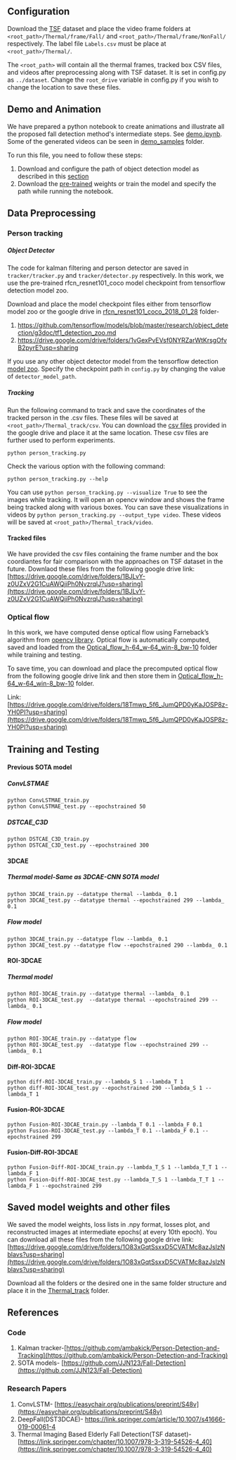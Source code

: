 ## Configuration 
Download the [TSF](../README.md#Dataset) dataset and place the video frame folders at ```<root_path>/Thermal/frame/Fall/``` and ```<root_path>/Thermal/frame/NonFall/``` respectively. The label file ```Labels.csv``` must be place at ```<root_path>/Thermal/```. 

The ```<root_path>``` will contain all the thermal frames, tracked box CSV files, and videos after preprocessing along with TSF dataset. It is set in config.py as ```../dataset```. 
Change the ```root_drive``` variable in config.py if you wish to change the location to save these files.

## Demo and Animation
We have prepared a python notebook to create animations and illustrate all the proposed fall detection method's intermediate steps. See [demo.ipynb](demo.ipynb). Some of the generated videos can be seen in [demo_samples](demo_samples) folder.

To run this file, you need to follow these steps:
1. Download and configure the path of object detection model as described in this [section](#object-detector)
2. Download the [pre-trained](#saved-model-weights-and-other-files) weights or train the model and specify the path while running the notebook.

## Data Preprocessing
### Person tracking
##### Object Detector
The code for kalman filtering and person detector are saved in ```tracker/tracker.py``` and ```tracker/detector.py``` respectively. In this work, we use the pre-trained rfcn_resnet101_coco model checkpoint from tensorflow detection model zoo. 

Download and place the model checkpoint files either from tensorflow model zoo or the google drive in [rfcn_resnet101_coco_2018_01_28](rfcn_resnet101_coco_2018_01_28) folder-
1. https://github.com/tensorflow/models/blob/master/research/object_detection/g3doc/tf1_detection_zoo.md
2. https://drive.google.com/drive/folders/1vGexPvEVsf0NYRZarWtKrsgOfvB2pyrE?usp=sharing

If you use any other object detector model from the tensorflow detection [model zoo](https://github.com/tensorflow/models/blob/master/research/object_detection/g3doc/tf1_detection_zoo.md). Specify the checkpoint path in ```config.py``` by changing the value of ```detector_model_path```.
##### Tracking
Run the following command to track and save the coordinates of the tracked person in the .csv files. These files will be saved at ```<root_path>/Thermal_track/csv```. You can download the [csv files](#tracked-files) provided in the google drive and place it at the same location. These csv files are further used to perform experiments.
```
python person_tracking.py
```
Check the various option with the following command:
```
python person_tracking.py --help
```
You can use ```python person_tracking.py --visualize True``` to see the images while tracking. It will open an opencv window and shows the frame being tracked along with various boxes. You can save these visualizations in videos by ```python person_tracking.py --output_type video```. These videos will be saved at ```<root_path>/Thermal_track/video```.

#### Tracked files

We have provided the csv files containing the frame number and the box coordiantes for fair comparison with the approaches on TSF dataset in the future. Downlaod these files from the following google drive link:
[https://drive.google.com/drive/folders/1BJLvY-z0UZxV2G1CuAWQjiPh0NvzrqlJ?usp=sharing](https://drive.google.com/drive/folders/1BJLvY-z0UZxV2G1CuAWQjiPh0NvzrqlJ?usp=sharing)

### Optical flow
In this work, we have computed dense optical flow using Farneback’s algorithm from [opencv library](https://opencv-python-tutroals.readthedocs.io/en/latest/py_tutorials/py_video/py_lucas_kanade/py_lucas_kanade.html). Optical flow is automatically computed, saved and loaded from the [Optical_flow_h-64_w-64_win-8_bw-10](Optical_flow_h-64_w-64_win-8_bw-10) folder while training and testing. 

To save time, you can download and place the precomputed optical flow from the following google drive link and then store them in [Optical_flow_h-64_w-64_win-8_bw-10](Optical_flow_h-64_w-64_win-8_bw-10) folder.

Link: [https://drive.google.com/drive/folders/18Tmwp_5f6_JumQPD0yKaJOSP8z-YH0PI?usp=sharing](https://drive.google.com/drive/folders/18Tmwp_5f6_JumQPD0yKaJOSP8z-YH0PI?usp=sharing)

## Training and Testing

#### Previous SOTA model

##### ConvLSTMAE
```
python ConvLSTMAE_train.py
python ConvLSTMAE_test.py --epochstrained 50
```

##### DSTCAE_C3D
```
python DSTCAE_C3D_train.py
python DSTCAE_C3D_test.py --epochstrained 300
```

#### 3DCAE

##### Thermal model-Same as 3DCAE-CNN SOTA model
```
python 3DCAE_train.py --datatype thermal --lambda_ 0.1
python 3DCAE_test.py --datatype thermal --epochstrained 299 --lambda_ 0.1
```
##### Flow model
```
python 3DCAE_train.py --datatype flow --lambda_ 0.1
python 3DCAE_test.py --datatype flow --epochstrained 290 --lambda_ 0.1
```

#### ROI-3DCAE

##### Thermal model
```
python ROI-3DCAE_train.py --datatype thermal --lambda_ 0.1
python ROI-3DCAE_test.py  --datatype thermal --epochstrained 299 --lambda_ 0.1
```
##### Flow model
```
python ROI-3DCAE_train.py --datatype flow
python ROI-3DCAE_test.py  --datatype flow --epochstrained 299 --lambda_ 0.1
```

#### Diff-ROI-3DCAE 

```
python diff-ROI-3DCAE_train.py --lambda_S 1 --lambda_T 1
python diff-ROI-3DCAE_test.py --epochstrained 290 --lambda_S 1 --lambda_T 1
```

#### Fusion-ROI-3DCAE 

```
python Fusion-ROI-3DCAE_train.py --lambda_T 0.1 --lambda_F 0.1
python Fusion-ROI-3DCAE_test.py --lambda_T 0.1 --lambda_F 0.1 --epochstrained 299
```

#### Fusion-Diff-ROI-3DCAE 

```
python Fusion-Diff-ROI-3DCAE_train.py --lambda_T_S 1 --lambda_T_T 1 --lambda_F 1
python Fusion-Diff-ROI-3DCAE_test.py --lambda_T_S 1 --lambda_T_T 1 --lambda_F 1 --epochstrained 299
```

## Saved model weights and other files
We saved the model weights, loss lists in .npy format, losses plot, and reconstructed images at intermediate epochs( at every 10th epoch). You can download all these files from the following google drive link:
[https://drive.google.com/drive/folders/1O83xGqtSsxxD5CVATMc8azJslzNblavs?usp=sharing](https://drive.google.com/drive/folders/1O83xGqtSsxxD5CVATMc8azJslzNblavs?usp=sharing)

Download all the folders or the desired one in the same folder structure and place it in the [Thermal_track](Thermal_track) folder.

## References
### Code
1. Kalman tracker-[https://github.com/ambakick/Person-Detection-and-Tracking](https://github.com/ambakick/Person-Detection-and-Tracking)
2. SOTA models- [https://github.com/JJN123/Fall-Detection](https://github.com/JJN123/Fall-Detection)
### Research Papers
1. ConvLSTM- [https://easychair.org/publications/preprint/S48v](https://easychair.org/publications/preprint/S48v)
2. DeepFall(DST3DCAE)- [https://link.springer.com/article/10.1007/s41666-019-00061-4 ]()
3. Thermal Imaging Based Elderly Fall Detection(TSF dataset)- [https://link.springer.com/chapter/10.1007/978-3-319-54526-4_40](https://link.springer.com/chapter/10.1007/978-3-319-54526-4_40)
